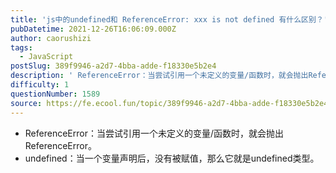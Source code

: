```yaml
---
title: 'js中的undefined和 ReferenceError: xxx is not defined 有什么区别？'
pubDatetime: 2021-12-26T16:06:09.000Z
author: caorushizi
tags:
  - JavaScript
postSlug: 389f9946-a2d7-4bba-adde-f18330e5b2e4
description: ' ReferenceError：当尝试引用一个未定义的变量/函数时，就会抛出ReferenceError。 undefined：当一个变量声明后，没有被赋值，那么它就是undefined类型。 '
difficulty: 1
questionNumber: 1589
source: https://fe.ecool.fun/topic/389f9946-a2d7-4bba-adde-f18330e5b2e4
---
```


* ReferenceError：当尝试引用一个未定义的变量/函数时，就会抛出ReferenceError。
* undefined：当一个变量声明后，没有被赋值，那么它就是undefined类型。
